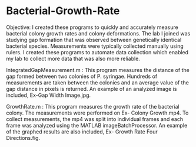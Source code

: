 # Bacterial-Growth-Rate

Objective: I created these programs to quickly and accurately measure bacterial colony growth rates and colony
           deformations. The lab I joined was studying gap formation that was observed between genetically identical 
           bacterial species. Measurements were typically collected manually using rulers. I created these programs to
           automate data collection which enabled my lab to collect more data that was also more reliable. 


IntegratedGapMeasurement.m : This program measures the distance of the gap formed between two colonies of P. syringae. 
                             Hundreds of measurements are taken between the colonies and an average value of the gap
                             distance in pixels is returned. An example of an analyzed image is included, 
                             Ex-Gap Width Image.jpg.


GrowthRate.m : This program measures the growth rate of the bacterial colony. The measurements were performed on
               Ex- Colony Growth.mp4. To collect measurements, the mp4 was split into individual frames and each 
               frame was analyzed using the MATLAB imageBatchProcessor. An example of the graphed results are also
               included, Ex- Growth Rate Four Directions.fig.
               
